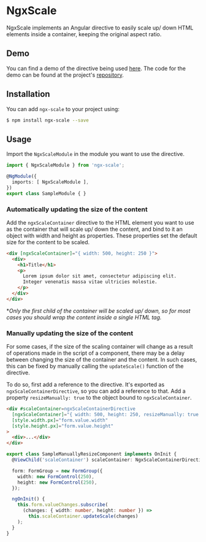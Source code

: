 # NgxScale
NgxScale implements an Angular directive to easily scale up/ down HTML elements inside a container, keeping the original aspect ratio.

## Demo
You can find a demo of the directive being used [here](https://jeffersonbc.github.io/ngx-scale). The code for the demo can be found at the project's [repository](https://github.com/JeffersonBC/ngx-scale/tree/master/src/app/sample).

## Installation
You can add `ngx-scale` to your project using:
```bash
$ npm install ngx-scale --save
```

## Usage
Import the `NgxScaleModule` in the module you want to use the directive.

```ts
import { NgxScaleModule } from 'ngx-scale';

@NgModule({
  imports: [ NgxScaleModule ],
})
export class SampleModule { }
```

### Automatically updating the size of the content
Add the `ngxScaleContainer` directive to the HTML element you want to use as the container that will scale up/ down the content, and bind to it an object with width and height as properties. These properties set the default size for the content to be scaled.

```html
<div [ngxScaleContainer]="{ width: 500, height: 250 }">
  <div>
    <h1>Title</h1>
    <p>
      Lorem ipsum dolor sit amet, consectetur adipiscing elit.
      Integer venenatis massa vitae ultricies molestie.
    </p>
  </div>
</div>
```

**Only the first child of the container will be scaled up/ down, so for most cases you should wrap the content inside a single HTML tag.*

### Manually updating the size of the content
For some cases, if the size of the scaling container will change as a result of operations made in the script of a component, there may be a delay between changing the size of the container and the content. In such cases, this can be fixed by manually calling the `updateScale()` function of the directive.

To do so, first add a reference to the directive. It's exported as `ngxScaleContainerDirective`, so you can add a reference to that. Add a property `resizeManually: true` to the object bound to `ngxScaleContainer`.

```html
<div #scaleContainer=ngxScaleContainerDirective
  [ngxScaleContainer]="{ width: 500, height: 250, resizeManually: true }"
  [style.width.px]="form.value.width"
  [style.height.px]="form.value.height"
>
  <div>...</div>
</div>
```
```ts
export class SampleManuallyResizeComponent implements OnInit {
  @ViewChild('scaleContainer') scaleContainer: NgxScaleContainerDirective;

  form: FormGroup = new FormGroup({
    width: new FormControl(250),
    height: new FormControl(250),
  });

  ngOnInit() {
    this.form.valueChanges.subscribe(
      (changes: { width: number, height: number }) =>
        this.scaleContainer.updateScale(changes)
    );
  }
}
```
